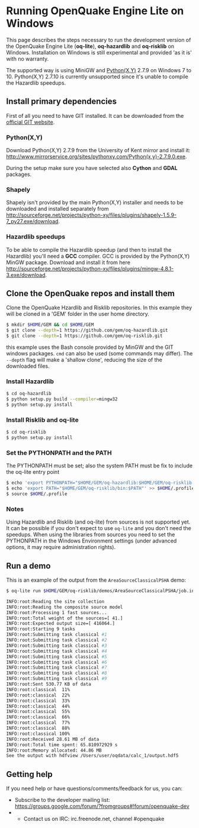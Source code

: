 # Running OpenQuake Engine Lite on Windows
This page describes the steps necessary to run the development version of the OpenQuake Engine Lite (**oq-lite**), **oq-hazardlib** and **oq-risklib** on Windows. Installation on Windows is still experimental and provided 'as it is' with no warranty.

The supported way is using MiniGW and [Python(X,Y)](https://python-xy.github.io/) 2.7.9 on Windows 7 to 10. Python(X,Y) 2.7.10 is currently unsupported since it's unable to compile the Hazardlib speedups. 

## Install primary dependencies
First of all you need to have GIT installed. It can be downloaded from the [official GIT website](https://git-scm.com/download).

### Python(X,Y)
Download Python(X,Y) 2.7.9 from the University of Kent mirror and install it: http://www.mirrorservice.org/sites/pythonxy.com/Python(x,y)-2.7.9.0.exe.

During the setup make sure you have selected also **Cython** and **GDAL** packages.

### Shapely
Shapely isn't provided by the main Python(X,Y) installer and needs to be downloaded and installed separately from http://sourceforge.net/projects/python-xy/files/plugins/shapely-1.5.9-7_py27.exe/download.

### Hazardlib speedups
To be able to compile the Hazardlib speedup (and then to install the Hazardlib) you'll need a **GCC** compiler. GCC is provided by the Python(X,Y) MinGW package. Download and install it from here http://sourceforge.net/projects/python-xy/files/plugins/mingw-4.8.1-3.exe/download.


## Clone the OpenQuake repos and install them

Clone the OpenQuake Hzardlib and Risklib repositories. In this example they will be cloned in a 'GEM' folder in the user home directory.
```bash
$ mkdir $HOME/GEM && cd $HOME/GEM
$ git clone --depth=1 https://github.com/gem/oq-hazardlib.git
$ git clone --depth=1 https://github.com/gem/oq-risklib.git
```
this example uses the Bash console provided by MinGW and the GIT windows packages. `cmd` can also be used (some commands may differ). The `--depth` flag will make a 'shallow clone', reducing the size of the downloaded files.

### Install Hazardlib

```bash
$ cd oq-hazardlib
$ python setup.py build --compiler=mingw32
$ python setup.py install
```
### Install Risklib and oq-lite 

```bash
$ cd oq-risklib
$ python setup.py install
```

### Set the PYTHONPATH and the PATH

The PYTHONPATH must be set; also the system PATH must be fix to include the oq-lite entry point
```bash
$ echo 'export PYTHONPATH="$HOME/GEM/oq-hazardlib:$HOME/GEM/oq-risklib:$PYTHONPATH"' >> $HOME/.profile
$ echo 'export PATH="$HOME/GEM/oq-risklib/bin:$PATH"' >> $HOME/.profile
$ source $HOME/.profile
```

### Notes

Using Hazardlib and Risklib (and oq-lite) from sources is not supported yet. It can be possible if you don't expect to use `oq-lite` and you don't need the speedups.
When using the libraries from sources you need to set the PYTHONPATH in the Windows Environment settings (under advanced options, it may require administration rights).


## Run a demo

This is an example of the output from the `AreaSourceClassicalPSHA` demo:

```bash
$ oq-lite run $HOME/GEM/oq-risklib/demos/AreaSourceClassicalPSHA/job.ini

INFO:root:Reading the site collection
INFO:root:Reading the composite source model
INFO:root:Processing 1 fast sources...
INFO:root:Total weight of the sources=[ 41.]
INFO:root:Expected output size=[ 416064.]
INFO:root:Starting 9 tasks
INFO:root:Submitting task classical #1
INFO:root:Submitting task classical #2
INFO:root:Submitting task classical #3
INFO:root:Submitting task classical #4
INFO:root:Submitting task classical #5
INFO:root:Submitting task classical #6
INFO:root:Submitting task classical #7
INFO:root:Submitting task classical #8
INFO:root:Submitting task classical #9
INFO:root:Sent 530.77 KB of data
INFO:root:classical  11%
INFO:root:classical  22%
INFO:root:classical  33%
INFO:root:classical  44%
INFO:root:classical  55%
INFO:root:classical  66%
INFO:root:classical  77%
INFO:root:classical  88%
INFO:root:classical 100%
INFO:root:Received 28.61 MB of data
INFO:root:Total time spent: 65.810972929 s
INFO:root:Memory allocated: 44.86 MB
See the output with hdfview /Users/user/oqdata/calc_1/output.hdf5
```

## Getting help
If you need help or have questions/comments/feedback for us, you can:
  * Subscribe to the developer mailing list: https://groups.google.com/forum/?fromgroups#!forum/openquake-dev
  *   * Contact us on IRC: irc.freenode.net, channel #openquake
